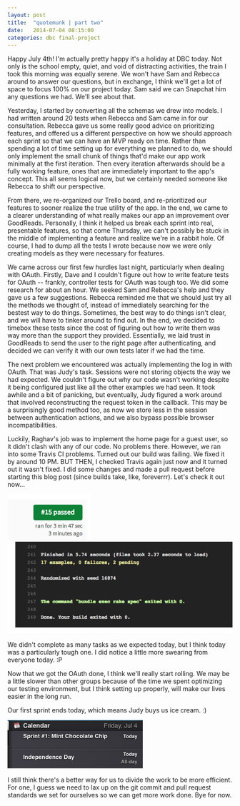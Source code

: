 ```yaml
---
layout: post
title:  "quotemunk | part two"
date:   2014-07-04 08:15:00
categories: dbc final-project
---
```


Happy July 4th! I'm actually pretty happy it's a holiday at DBC today. Not only is the school empty, quiet, and void of distracting activities, the train I took this morning was equally serene. We won't have Sam and Rebecca around to answer our questions, but in exchange, I think we'll get a lot of space to focus 100% on our project today. Sam said we can Snapchat him any questions we had. We'll see about that.

Yesterday, I started by converting all the schemas we drew into models. I had written around 20 tests when Rebecca and Sam came in for our consultation. Rebecca gave us some really good advice on prioritizing features, and offered us a different perspective on how we should approach each sprint so that we can have an MVP ready on time. Rather than spending a lot of time setting up for everything we planned to do, we should only implement the small chunk of things that'd make our app work minimally at the first iteration. Then every iteration afterwards should be a fully working feature, ones that are immediately important to the app's concept. This all seems logical now, but we certainly needed someone like Rebecca to shift our perspective.

From there, we re-organized our Trello board, and re-prioritized our features to sooner realize the true utility of the app. In the end, we came to a clearer understanding of what really makes our app an improvement over GoodReads. Personally, I think it helped us break each sprint into real, presentable features, so that come Thursday, we can't possibly be stuck in the middle of implementing a feature and realize we're in a rabbit hole. Of course, I had to dump all the tests I wrote because now we were only creating models as they were necessary for features. 

We came across our first few hurdles last night, particularly when dealing with OAuth. Firstly, Dave and I couldn't figure out how to write feature tests for OAuth -- frankly, controller tests for OAuth was tough too. We did some research for about an hour. We seeked Sam and Rebecca's help and they gave us a few suggestions. Rebecca reminded me that we should just try all the methods we thought of, instead of immediately searching for the bestest way to do things. Sometimes, the best way to do things isn't clear, and we will have to tinker around to find out. In the end, we decided to timebox these tests since the cost of figuring out how to write them was way more than the support they provided. Essentially, we laid trust in GoodReads to send the user to the right page after authenticating, and decided we can verify it with our own tests later if we had the time.

The next problem we encountered was actually implementing the log in with OAuth. That was Judy's task. Sessions were not storing objects the way we had expected. We couldn't figure out why our code wasn't working despite it being configured just like all the other examples we had seen. It took awhile and a bit of panicking, but eventually, Judy figured a work around that involved reconstructing the request token in the callback. This may be a surprisingly good method too, as now we store less in the session between authentication actions, and we also bypass possible browser incompatibilities.

Luckily, Raghav's job was to implement the home page for a guest user, so it didn't clash with any of our code. No problems there. However, we ran into some Travis CI problems. Turned out our build was failing. We fixed it by around 10 PM. BUT THEN, I checked Travis again just now and it turned out it wasn't fixed. I did some changes and made a pull request before starting this blog post (since builds take, like, foreverrr). Let's check it out now...

![passedtravis](/assets/passedtravis.png)
![17tests](/assets/17tests.png)

We didn't complete as many tasks as we expected today, but I think today was a particularly tough one. I did notice a little more swearing from everyone today. :P 

Now that we got the OAuth done, I think we'll really start rolling. We may be a little slower than other groups because of the time we spent optimizing our testing environment, but I think setting up properly, will make our lives easier in the long run.

Our first sprint ends today, which means Judy buys us ice cream. :) 

![sprint1calendar](/assets/sprint1calendar.png)

I still think there's a better way for us to divide the work to be more efficient. For one, I guess we need to lax up on the git commit and pull request standards we set for ourselves so we can get more work done. Bye for now.